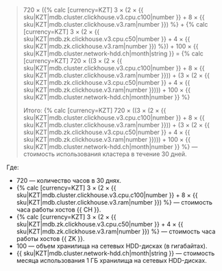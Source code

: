   > 720 × ({% calc [currency=KZT] 3 × (2 × {{ sku|KZT|mdb.cluster.clickhouse.v3.cpu.c100|number }} + 8 × {{ sku|KZT|mdb.cluster.clickhouse.v3.ram|number }}) %} + {% calc [currency=KZT] 3 × (2 × {{ sku|KZT|mdb.zk.clickhouse.v3.cpu.c50|number }} + 4 × {{ sku|KZT|mdb.zk.clickhouse.v3.ram|number }}) %}) + 100&nbsp;×&nbsp;{{ sku|KZT|mdb.cluster.network-hdd.ch|month|string }} = {% calc [currency=KZT] 720 × ((3 × (2 × {{ sku|KZT|mdb.cluster.clickhouse.v3.cpu.c100|number }} + 8 × {{ sku|KZT|mdb.cluster.clickhouse.v3.ram|number }})) + (3 × (2 × {{ sku|KZT|mdb.zk.clickhouse.v3.cpu.c50|number }} + 4 × {{ sku|KZT|mdb.zk.clickhouse.v3.ram|number }}))) + 100 × {{ sku|KZT|mdb.cluster.network-hdd.ch|month|number }} %}
  >
  > Итого: {% calc [currency=KZT] 720 × ((3 × (2 × {{ sku|KZT|mdb.cluster.clickhouse.v3.cpu.c100|number }} + 8 × {{ sku|KZT|mdb.cluster.clickhouse.v3.ram|number }})) + (3 × (2 × {{ sku|KZT|mdb.zk.clickhouse.v3.cpu.c50|number }} + 4 × {{ sku|KZT|mdb.zk.clickhouse.v3.ram|number }}))) + 100 × {{ sku|KZT|mdb.cluster.network-hdd.ch|month|number }} %} — стоимость использования кластера в течение 30 дней.
  
  Где:
  * 720 — количество часов в 30 днях.
  * {% calc [currency=KZT] 3 × (2 × {{ sku|KZT|mdb.cluster.clickhouse.v3.cpu.c100|number }} + 8 × {{ sku|KZT|mdb.cluster.clickhouse.v3.ram|number }}) %} — стоимость часа работы хостов {{ CH }}.
  * {% calc [currency=KZT] 3 × (2 × {{ sku|KZT|mdb.zk.clickhouse.v3.cpu.c50|number }} + 4 × {{ sku|KZT|mdb.zk.clickhouse.v3.ram|number }}) %} — стоимость часа работы хостов {{ ZK }}.
  * 100 — объем хранилища на сетевых HDD-дисках (в гигабайтах).
  * {{ sku|KZT|mdb.cluster.network-hdd.ch|month|string }} — стоимость месяца использования 1 ГБ хранилища на сетевых HDD-дисках.